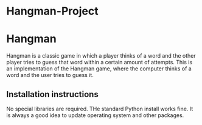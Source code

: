 # Hangman-Project
# Hangman
Hangman is a classic game in which a player thinks of a word and the other player tries to guess that word within a certain amount of attempts. This is an implementation of the Hangman game, where the computer thinks of a word and the user tries to guess it.

##  Installation instructions
No special libraries are required. THe standard Python install works fine. It is always a good idea to update operating system and other packages.